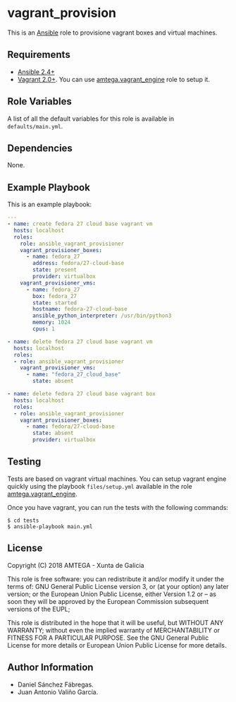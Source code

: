 # vagrant_provision

This is an [Ansible](http://www.ansible.com) role to provisione vagrant boxes and virtual machines.

## Requirements

- [Ansible 2.4+](http://docs.ansible.com/ansible/latest/intro_installation.html)
- [Vagrant 2.0+](https://www.vagrantup.com/). You can use [amtega.vagrant_engine](https://galaxy.ansible.com/amtega/vagrant_engine/) role to setup it.

## Role Variables

A list of all the default variables for this role is available in `defaults/main.yml`.

## Dependencies

None.

## Example Playbook

This is an example playbook:

```yaml
---
- name: create fedora 27 cloud base vagrant vm
  hosts: localhost
  roles:
    role: ansible_vagrant_provisioner    
    vagrant_provisioner_boxes:
      - name: fedora_27
        address: fedora/27-cloud-base
        state: present        
        provider: virtualbox
    vagrant_provisioner_vms:
      - name: fedora_27
        box: fedora_27
        state: started        
        hostname: fedora-27-cloud-base
        ansible_python_interpreter: /usr/bin/python3        
        memory: 1024
        cpus: 1

- name: delete fedora 27 cloud base vagrant vm
  hosts: localhost
  roles:
  - role: ansible_vagrant_provisioner    
    vagrant_provisioner_vms:
      - name: "fedora_27_cloud_base"
        state: absent       

- name: delete fedora 27 cloud base vagrant box
  hosts: localhost
  roles:
  - role: ansible_vagrant_provisioner    
    vagrant_provisioner_boxes:
      - name: fedora/27-cloud-base
        state: absent
        provider: virtualbox
```

## Testing

Tests are based on vagrant virtual machines. You can setup vagrant engine quickly using the playbook `files/setup.yml` available in the role [amtega.vagrant_engine](https://galaxy.ansible.com/amtega/vagrant_engine).

Once you have vagrant, you can run the tests with the following commands:

```shell
$ cd tests
$ ansible-playbook main.yml
```

## License

Copyright (C) 2018 AMTEGA - Xunta de Galicia

This role is free software: you can redistribute it and/or modify
it under the terms of:
GNU General Public License version 3, or (at your option) any later version;
or the European Union Public License, either Version 1.2 or – as soon
they will be approved by the European Commission ­subsequent versions of
the EUPL;

This role is distributed in the hope that it will be useful,
but WITHOUT ANY WARRANTY; without even the implied warranty of
MERCHANTABILITY or FITNESS FOR A PARTICULAR PURPOSE.  See the
GNU General Public License for more details or European Union Public License for more details.

## Author Information

- Daniel Sánchez Fábregas.
- Juan Antonio Valiño García.
